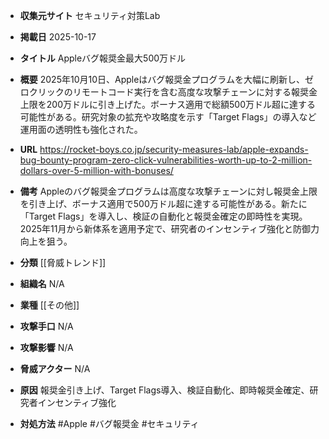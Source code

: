 - **収集元サイト**
セキュリティ対策Lab

- **掲載日**
2025-10-17

- **タイトル**
Appleバグ報奨金最大500万ドル

- **概要**
2025年10月10日、Appleはバグ報奨金プログラムを大幅に刷新し、ゼロクリックのリモートコード実行を含む高度な攻撃チェーンに対する報奨金上限を200万ドルに引き上げた。ボーナス適用で総額500万ドル超に達する可能性がある。研究対象の拡充や攻略度を示す「Target Flags」の導入など運用面の透明性も強化された。

- **URL**
https://rocket-boys.co.jp/security-measures-lab/apple-expands-bug-bounty-program-zero-click-vulnerabilities-worth-up-to-2-million-dollars-over-5-million-with-bonuses/

- **備考**
Appleのバグ報奨金プログラムは高度な攻撃チェーンに対し報奨金上限を引き上げ、ボーナス適用で500万ドル超に達する可能性がある。新たに「Target Flags」を導入し、検証の自動化と報奨金確定の即時性を実現。2025年11月から新体系を適用予定で、研究者のインセンティブ強化と防御力向上を狙う。

- **分類**
[[脅威トレンド]]

- **組織名**
N/A

- **業種**
[[その他]]

- **攻撃手口**
N/A

- **攻撃影響**
N/A

- **脅威アクター**
N/A

- **原因**
報奨金引き上げ、Target Flags導入、検証自動化、即時報奨金確定、研究者インセンティブ強化

- **対処方法**
#Apple #バグ報奨金 #セキュリティ
